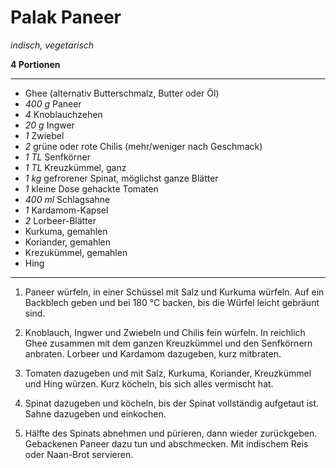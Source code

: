# Palak Paneer

*indisch, vegetarisch*

**4 Portionen**

---

- Ghee (alternativ Butterschmalz, Butter oder Öl)
- *400 g* Paneer
- *4* Knoblauchzehen
- *20 g* Ingwer
- *1* Zwiebel
- *2* grüne oder rote Chilis (mehr/weniger nach Geschmack)
- *1 TL* Senfkörner
- *1 TL* Kreuzkümmel, ganz
- *1 kg* gefrorener Spinat, möglichst ganze Blätter
- *1* kleine Dose gehackte Tomaten
- *400 ml* Schlagsahne
- *1* Kardamom-Kapsel
- *2* Lorbeer-Blätter
- Kurkuma, gemahlen
- Koriander, gemahlen
- Krezukümmel, gemahlen
- Hing

---

1. Paneer würfeln, in einer Schüssel mit Salz und Kurkuma würfeln. Auf ein Backblech geben und bei 180 °C backen, bis die Würfel leicht gebräunt sind. 

2. Knoblauch, Ingwer und Zwiebeln und Chilis fein würfeln. In reichlich Ghee zusammen mit dem ganzen Kreuzkümmel und den Senfkörnern anbraten. Lorbeer und Kardamom dazugeben, kurz mitbraten.

3. Tomaten dazugeben und mit Salz, Kurkuma, Koriander, Kreuzkümmel und Hing würzen. Kurz köcheln, bis sich alles vermischt hat. 

4. Spinat dazugeben und köcheln, bis der Spinat vollständig aufgetaut ist. Sahne dazugeben und einkochen.

5. Hälfte des Spinats abnehmen und pürieren, dann wieder zurückgeben. Gebackenen Paneer dazu tun und abschmecken. Mit indischem Reis oder Naan-Brot servieren.
